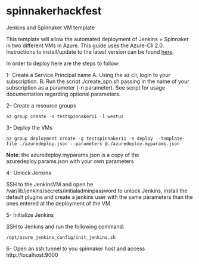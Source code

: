 # spinnakerhackfest
Jenkins and Spinnaker VM template

This template will allow the automated deployment of Jenkins + Spinnaker in two different VMs in Azure.  This guide uses the Azure-Cli 2.0.  Instructions to install/update to the latest version can be found [here](https://docs.microsoft.com/en-us/cli/azure/install-az-cli2).
 
In order to deploy here are the steps to follow: 

1- Create a Service Principal name
  A. Using the az cli, login to your subscription.
  B. Run the script ./create_spn.sh passing in the name of your subscription as a parameter (-n parameter).  See script for usage documentation regarding optional parameters.

2- Create a resource groups

  `` az group create -n testspinnaker11 -l westus `` 

3- Deploy the VMs 

 `` az group deployment create -g testspinnaker11 -n deploy --template-file ./azuredeploy.json --parameters @./azuredeploy.myparams.json `` 

**Note**: the azuredeploy.myparams.json is a copy of the azuredeploy.params.json with your own parameters

4- Unlock Jenkins

SSH to the JenkinsVM and open he /var/lib/jenkins/secrets/initialadminpassword to unlock Jenkins, install the default plugins and create a jenkins user with the same parameters than the ones entered at the deployment of the VM.

5- Initialize Jenkins 

SSH to Jenkins and run the following command: 

  ``/opt/azure_jenkins_config/init_jenkins.sh `` 

6- Open an ssh tunnel to you spinnaker host and access http://localhost:9000

